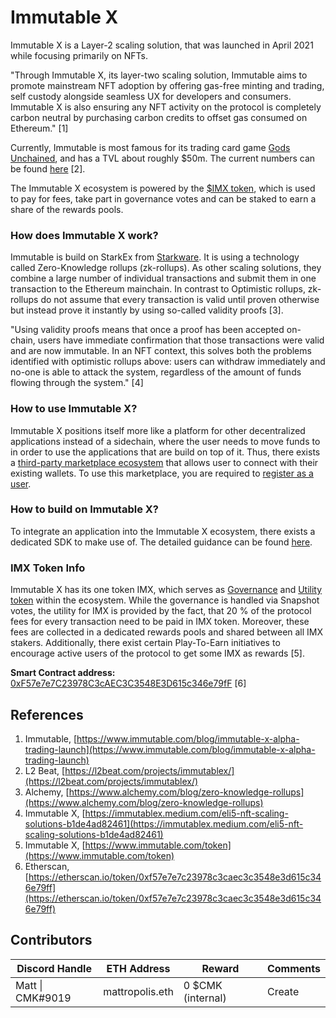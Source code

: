 # Immutable X

Immutable X is a Layer-2 scaling solution, that was launched in April 2021 while focusing primarily on NFTs.&#x20;

"Through Immutable X, its layer-two scaling solution, Immutable aims to promote mainstream NFT adoption by offering gas-free minting and trading, self custody alongside seamless UX for developers and consumers. Immutable X is also ensuring any NFT activity on the protocol is completely carbon neutral by purchasing carbon credits to offset gas consumed on Ethereum." \[1]

Currently, Immutable is most famous for its trading card game [Gods Unchained](https://godsunchained.com), and has a TVL about roughly $50m. The current numbers can be found [here](https://l2beat.com/projects/immutablex/) \[2].

The Immutable X ecosystem is powered by the [$IMX token](https://www.coingecko.com/en/coins/immutable-x), which is used to pay for fees, take part in governance votes and can be staked to earn a share of the rewards pools.

### How does Immutable X work?

Immutable is build on StarkEx from [Starkware](starkware.md). It is using a technology called Zero-Knowledge rollups (zk-rollups). As other scaling solutions, they combine a large number of individual transactions and submit them in one transaction to the Ethereum mainchain. In contrast to Optimistic rollups, zk-rollups do not assume that every transaction is valid until proven otherwise but instead prove it instantly by using so-called validity proofs \[3].

"Using validity proofs means that once a proof has been accepted on-chain, users have immediate confirmation that those transactions were valid and are now immutable. In an NFT context, this solves both the problems identified with optimistic rollups above: users can withdraw immediately and no-one is able to attack the system, regardless of the amount of funds flowing through the system." \[4]

### How to use Immutable X?

Immutable X positions itself more like a platform for other decentralized applications instead of a sidechain, where the user needs to move funds to in order to use the applications that are build on top of it. Thus, there exists a [third-party marketplace ecosystem](https://market.immutable.com) that allows user to connect with their existing wallets. To use this marketplace, you are required to [register as a user](https://docs.x.immutable.com/docs/getting-started-guide#register-a-user-account).

### How to build on Immutable X?

To integrate an application into the Immutable X ecosystem, there exists a dedicated SDK to make use of. The detailed guidance can be found [here](https://docs.x.immutable.com/docs/getting-started-guide).

### IMX Token Info

Immutable X has its one token IMX, which serves as [Governance](../../asset-layer/governance-token.md) and [Utility token](../../asset-layer/utility-token.md) within the ecosystem. While the governance is handled via Snapshot votes, the utility for IMX is provided by the fact, that 20 % of the protocol fees for every transaction need to be paid in IMX token. Moreover, these fees are collected in a dedicated rewards pools and shared between all IMX stakers. Additionally, there exist certain Play-To-Earn initiatives to encourage active users of the protocol to get some IMX as rewards \[5].

**Smart Contract address:** [0xF57e7e7C23978C3cAEC3C3548E3D615c346e79fF](https://etherscan.io/token/0xf57e7e7c23978c3caec3c3548e3d615c346e79ff) \[6]

## References

1. Immutable, [https://www.immutable.com/blog/immutable-x-alpha-trading-launch](https://www.immutable.com/blog/immutable-x-alpha-trading-launch)
2. L2 Beat, [https://l2beat.com/projects/immutablex/](https://l2beat.com/projects/immutablex/)
3. Alchemy, [https://www.alchemy.com/blog/zero-knowledge-rollups](https://www.alchemy.com/blog/zero-knowledge-rollups)
4. Immutable X, [https://immutablex.medium.com/eli5-nft-scaling-solutions-b1de4ad82461](https://immutablex.medium.com/eli5-nft-scaling-solutions-b1de4ad82461)
5. Immutable X, [https://www.immutable.com/token](https://www.immutable.com/token)
6. Etherscan, [https://etherscan.io/token/0xf57e7e7c23978c3caec3c3548e3d615c346e79ff](https://etherscan.io/token/0xf57e7e7c23978c3caec3c3548e3d615c346e79ff)



## Contributors

| Discord Handle   | ETH Address     | Reward            | Comments |
| ---------------- | --------------- | ----------------- | -------- |
| Matt \| CMK#9019 | mattropolis.eth | 0 $CMK (internal) | Create   |
